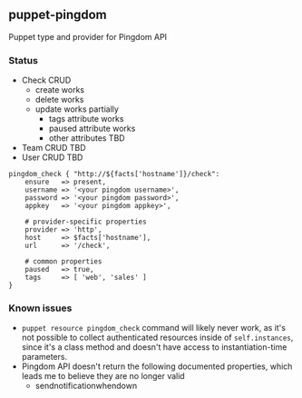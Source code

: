 ## puppet-pingdom
Puppet type and provider for Pingdom API

### Status
- Check CRUD
  - create works
  - delete works
  - update works partially
      - tags attribute works
      - paused attribute works
      - other attributes TBD     
- Team CRUD TBD
- User CRUD TBD

```puppet
pingdom_check { "http://${facts['hostname']}/check":
    ensure   => present,
    username => '<your pingdom username>',
    password => '<your pingdom password>',
    appkey   => '<your pingdom appkey>',
    
    # provider-specific properties
    provider => 'http',
    host     => $facts['hostname'],
    url      => '/check',

    # common properties
    paused   => true,
    tags     => [ 'web', 'sales' ]
}
```
### Known issues
- `puppet resource pingdom_check` command will likely never work, as it's not possible to collect authenticated resources inside of `self.instances`, since it's a class method and doesn't have access to instantiation-time parameters.
- Pingdom API doesn't return the following documented properties, which leads me to believe they are no longer valid
  - sendnotificationwhendown
  
